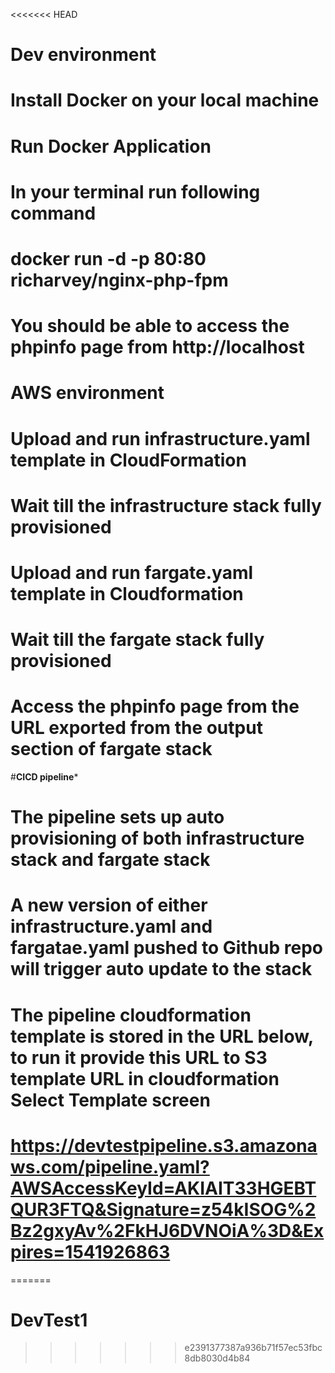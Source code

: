 <<<<<<< HEAD
# ****Dev environment****
# Install Docker on your local machine
# Run Docker Application
# In your terminal run following command
#   docker run -d -p 80:80 richarvey/nginx-php-fpm
# You should be able to access the phpinfo page from http://localhost

# ****AWS environment****
# Upload and run infrastructure.yaml template in CloudFormation
# Wait till the infrastructure stack fully provisioned
# Upload and run fargate.yaml template in Cloudformation
# Wait till the fargate stack fully provisioned
# Access the phpinfo page from the URL exported from the output section of fargate stack

#****CICD pipeline*****   
# The pipeline sets up auto provisioning of both infrastructure stack and fargate stack
# A new version of either infrastructure.yaml and fargatae.yaml pushed to Github repo will trigger auto update to the stack
# The pipeline cloudformation template is stored in the URL below, to run it provide this URL to S3 template URL in cloudformation Select Template screen
# https://devtestpipeline.s3.amazonaws.com/pipeline.yaml?AWSAccessKeyId=AKIAIT33HGEBTQUR3FTQ&Signature=z54kISOG%2Bz2gxyAv%2FkHJ6DVNOiA%3D&Expires=1541926863
=======
# DevTest1
>>>>>>> e2391377387a936b71f57ec53fbc8db8030d4b84
